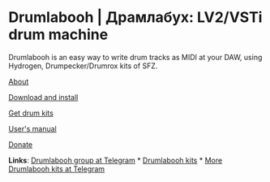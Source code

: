 # Drumlabooh | Драмлабух: LV2/VSTi drum machine

Drumlabooh is an easy way to write drum tracks as MIDI at your DAW, using Hydrogen, Drumpecker/Drumrox kits of SFZ.

[About](about.md)

[Download and install](install.md)

[Get drum kits](https://github.com/psemiletov/Drumlabooh-kits)

[User's manual](manual.md)

[Donate](donate.md)


**Links**: [Drumlabooh group at Telegram](https://t.me/drumlabooh) * [Drumlabooh kits](https://github.com/psemiletov/Drumlabooh-kits) * [More Drumlabooh kits at Telegram](https://t.me/drumlabooh_kits)

